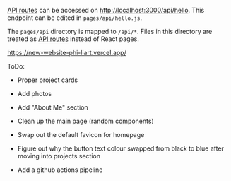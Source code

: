 [API routes](https://nextjs.org/docs/api-routes/introduction) can be accessed on [http://localhost:3000/api/hello](http://localhost:3000/api/hello). This endpoint can be edited in `pages/api/hello.js`.

The `pages/api` directory is mapped to `/api/*`. Files in this directory are treated as [API routes](https://nextjs.org/docs/api-routes/introduction) instead of React pages.

https://new-website-phi-liart.vercel.app/ 

ToDo:

- Proper project cards

- Add photos

- Add "About Me" section

- Clean up the main page (random components)

- Swap out the default favicon for homepage

- Figure out why the button text colour swapped from black to blue after moving into projects section

- Add a github actions pipeline
